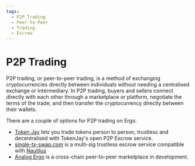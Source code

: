 ```yaml
---
tags:
  - P2P Trading
  - Peer-to-Peer
  - Trading
  - Escrow
---
```


# P2P Trading

P2P trading, or peer-to-peer trading, is a method of exchanging cryptocurrencies directly between individuals without needing a centralised exchange or intermediary. In P2P trading, buyers and sellers connect directly with each other through a marketplace or platform, negotiate the terms of the trade, and then transfer the cryptocurrency directly between their wallets.

There are a couple of options for P2P trading on Ergo. 

- [Token Jay](https://tokenjay.app) lets you trade tokens person to person, trustless and decentralised with TokenJay's open P2P Escrow service.
- [single-tx-swap.com](https://www.single-tx-swap.com/) is a multi-sig trustless escrow service compatible with [Nautilus](nautilus.md)
- [Analog Ergo](analog-ergo.md) is a cross-chain peer-to-peer marketplace in development.
